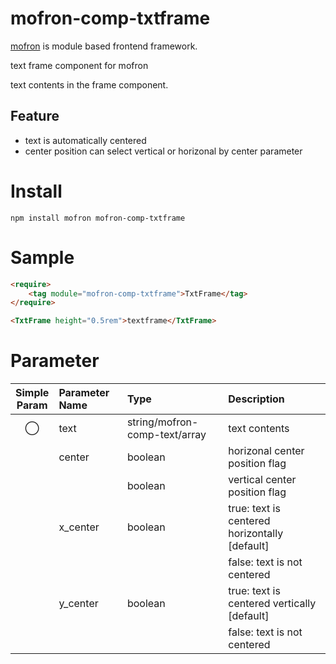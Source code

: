 # mofron-comp-txtframe
[mofron](https://mofron.github.io/mofron/) is module based frontend framework.

text frame component for mofron

text contents in the frame component.

## Feature
 - text is automatically centered
 - center position can select vertical or horizonal by center parameter

# Install
```
npm install mofron mofron-comp-txtframe
```

# Sample
```html
<require>
    <tag module="mofron-comp-txtframe">TxtFrame</tag>
</require>

<TxtFrame height="0.5rem">textframe</TxtFrame>
```
# Parameter

|Simple<br>Param | Parameter Name | Type | Description |
|:--------------:|:---------------|:-----|:------------|
| ◯  | text | string/mofron-comp-text/array | text contents |
| | center | boolean | horizonal center position flag |
| | | boolean | vertical center position flag |
| | x_center | boolean | true: text is centered horizontally [default] |
| | | | false: text is not centered |
| | y_center | boolean | true: text is centered vertically [default] |
| | | | false: text is not centered |

